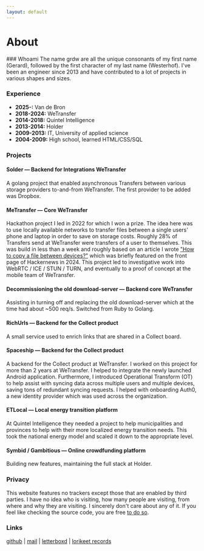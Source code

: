 ```yaml
---
layout: default
---
```


<h1 id="header">About</h1>
### Whoami
The name grdw are all the unique consonants of my first name (Gerard), followed by the first character of my last name (Westerhof). I've been an engineer since 2013 and have contributed to a lot of projects in various shapes and sizes.

### Experience
- **2025-:** Van de Bron
- **2018-2024:** WeTransfer
- **2014-2018:** Quintel Intelligence
- **2013-2014:** Holder
- **2009-2013:** IT, University of applied science
- **2004-2009:** High school, learned HTML/CSS/SQL

### Projects

#### Solder — Backend for Integrations WeTransfer
A golang project that enabled asynchronous Transfers between various storage providers to-and-from WeTransfer. The first provider to be added was Dropbox.

#### MeTransfer — Core WeTransfer
Hackathon project I led in 2022 for which I won a prize. The idea here was to use locally available networks to transfer files between a single users' phone and laptop in order to save on storage costs. Roughly 28% of Transfers send at WeTransfer were transfers of a user to themselves. This was build in less than a week and roughly based on an article I wrote ["How to copy a file between devices?"](/2022/10/03/how-to-copy-a-file-between-devices.html) which was briefly featured on the front page of Hackernews in 2024. This project led to investigative work into WebRTC / ICE / STUN / TURN, and eventually to a proof of concept at the mobile team of WeTransfer.

#### Decommissioning the old download-server — Backend core WeTransfer
Assisting in turning off and replacing the old download-server which at the time had about ~500 req/s. Switched from Ruby to Golang.

#### RichUrls — Backend for the Collect product
A small service used to enrich links that are shared in a Collect board.

#### Spaceship — Backend for the Collect product
A backend for the Collect product at WeTransfer. I worked on this project for more than 2 years at WeTransfer. I helped to integrate the newly launched Android application. Furthermore, I introduced Operational Transform (OT) to help assist with syncing data across multiple users and multiple devices, saving tons of redundant syncing requests. I helped with onboarding Auth0, a new identity provider which was used across the organization.

#### ETLocal — Local energy transition platform
At Quintel Intelligence they needed a project to help municipalities and provinces to help with their more localized energy transition needs. This took the national energy model and scaled it down to the appropriate level.

#### Symbid / Gambitious — Online crowdfunding platform
Building new features, maintaining the full stack at Holder.

### Privacy
This website features no trackers except those that are enabled by
third parties. I have no idea who is visiting, how many people are visiting,
from where and why they are visiting. I sincerely don't care about any
of it. If you feel like checking the source code, you are free <a href="https://github.com/grdw/grdw" target="_blank">to do so</a>.

### Links
<a target="_blank" href="https://github.com/grdw">github</a> |
<a href='mailto:gerard@grdw.nl'>mail</a> |
<a href='https://letterboxd.com/Fietsband' target='_blank'>letterboxd</a> |
<a href='https://www.discogs.com/seller/LorikeetRecords/profile' target='_blank'>lorikeet records</a>
